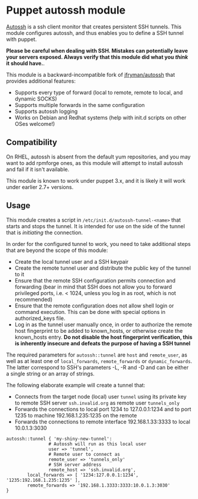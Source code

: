 # Puppet autossh module

[Autossh](http://www.harding.motd.ca/autossh/) is a ssh client monitor that
creates persistent SSH tunnels. This module configures autossh, and thus
enables you to define a SSH tunnel with puppet.

**Please be careful when dealing with SSH. Mistakes can potentially leave your
servers exposed. Always verify that this module did what you *think* it should
have.**.

This module is a backward-incompatible fork of [jfryman/autossh](http://github.com/jfryman/autossh)
that provides additional features:

* Supports every type of forward (local to remote, remote to local, and dynamic SOCKS)
* Supports multiple forwards in the same configuration
* Supports autossh logging
* Works on Debian and Redhat systems (help with init.d scripts on other OSes welcome!)

## Compatibility

On RHEL, autossh is absent from the default yum repositories, and you may want to add rpmforge ones, 
as this module will attempt to install autossh and fail if it isn't available.

This module is known to work under puppet 3.x, and it is likely it will work
under earlier 2.7+ versions.

## Usage

This module creates a script in `/etc/init.d/autossh-tunnel-<name>` that starts
and stops the tunnel. It is intended for use on the side of the tunnel that is *initiating* the 
connection.

In order for the configured tunnel to work, you need to take additional steps that are
beyond the scope of this module:

* Create the local tunnel user and a SSH keypair
* Create the remote tunnel user and distribute the public key of the tunnel to it
* Ensure that the remote SSH configuration permits connection and forwarding (bear in mind
  that SSH does not allow you to forward privileged ports, i.e. < 1024, unless you log in
  as root, which is not recommended)
* Ensure that the remote configuration does not allow shell login or command execution. This
  can be done with special options in authorized_keys file.
* Log in as the tunnel user manually once, in order to authorize the remote host fingerprint
  to be added to known_hosts, or otherwise create the known_hosts entry. **Do not disable the host fingerprint verification, this
  is inherently insecure and defeats the purpose of having a SSH tunnel**

The required parameters for `autossh::tunnel` are `host` and `remote_user`, as well as at least one of `local_forwards`, `remote_forwards` or `dynamic_forwards`. The latter
correspond to SSH's parameters -L, -R and -D and can be either a single string or an array of strings.

The following elaborate example will create a tunnel that:

* Connects from the target node (local) user `tunnel` using its private key to remote SSH server `ssh.invalid.org` as remote user `tunnels_only`
* Forwards the connections to local port 1234 to 127.0.0.1:1234 and to port 1235 to machine 192.168.1.235:1235 on the remote 
* Forwards the connections to remote interface 192.168.1.33:3333 to local 10.0.1.3:3030

```
autossh::tunnel { 'my-shiny-new-tunnel':
                # Autossh will run as this local user
                user => 'tunnel',
                # Remote user to connect as 
                remote_user => 'tunnels_only'
                # SSH server address
                remote_host => 'ssh.invalid.org',
		local_forwards => [ '1234:127.0.0.1:1234', '1235:192.168.1.235:1235' ],
		remote_forwards => '192.168.1.3333:3333:10.0.1.3:3030' 
}

```
